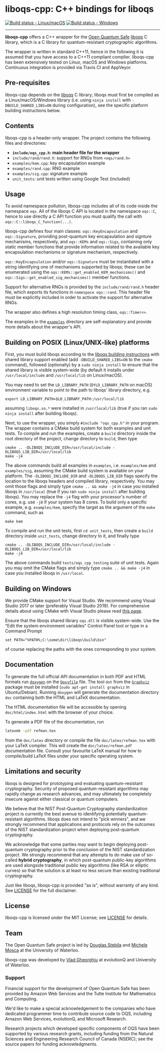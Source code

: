 liboqs-cpp: C++ bindings for liboqs
===================================

[![Build status - Linux/macOS](https://api.travis-ci.com/open-quantum-safe/liboqs-cpp.svg?branch=main)](https://travis-ci.com/open-quantum-safe/liboqs-cpp)
[![Build status - Windows](https://ci.appveyor.com/api/projects/status/v7b5ner85txm8u77?svg=true)](https://ci.appveyor.com/project/vsoftco/liboqs-cpp)

---

**liboqs-cpp** offers a C++ wrapper for the [Open Quantum Safe](https://openquantumsafe.org/) [liboqs](https://github.com/open-quantum-safe/liboqs/) C library, which is a C library for quantum-resistant cryptographic algorithms.

The wrapper is written in standard C++11, hence in the following it is assumed that you have access to a C++11 compliant complier. liboqs-cpp has been extensively tested on Linux, macOS and Windows platforms. Continuous integration is provided via Travis CI and AppVeyor.

## Pre-requisites

liboqs-cpp depends on the [liboqs](https://github.com/open-quantum-safe/liboqs) C library; liboqs must first be compiled as a Linux/macOS/Windows library (i.e. using `ninja install` with `-DBUILD_SHARED_LIBS=ON` during configuration), see the specific platform building instructions below.

Contents
--------

liboqs-cpp is a header-only wrapper. The project contains the following files
and directories:

 - **`include/oqs_cpp.h`: main header file for the wrapper**
 - `include/rand/rand.h`: support for RNGs from `<oqs/rand.h>`
 - `examples/kem.cpp`: key encapsulation example
 - `examples/rand.cpp`: RNG example
 - `examples/sig.cpp`: signature example
 - `unit_tests`: unit tests written using Google Test (included)

Usage
-----

To avoid namespace pollution, liboqs-cpp includes all of its code inside the namespace `oqs`. All of the liboqs C API is located
in the namespace `oqs::C`, hence to use directly a C API function you must qualify the call with `oqs::C::liboqs_C_function(...)`.

liboqs-cpp defines four main classes: `oqs::KeyEncapsulation` and `oqs::Signature`, providing post-quantum key encapsulation and signture mechanisms, respectively, and 
`oqs::KEMs` and `oqs::Sigs`, containing only static member functions that provide information related to the available key encapsulation mechanisms or signature mechanism, respectively. 

`oqs::KeyEncapsulation` and/or `oqs::Signature` must be instantiated with a string identifying one of mechanisms supported by liboqs; these can be enumerated using the `oqs::KEMs::get_enabled_KEM_mechanisms()` and `oqs::Sigs::get_enabled_sig_mechanisms()` member functions. 

Support for alternative RNGs is provided by the `include/rand/rand.h` header file, which exports its functions in `namespace oqs::rand`. This header file must be explicitly included in order to activate the support for alternative RNGs.

The wrapper also defines a high resolution timing class, `oqs::Timer<>`.

The examples in the [`examples`](https://github.com/open-quantum-safe/liboqs-cpp/tree/main/examples) directory are self-explanatory and provide more details about the wrapper's API.

Building on POSIX (Linux/UNIX-like) platforms
---------------------------------------------

First, you must build liboqs according to the [liboqs building instructions](https://github.com/open-quantum-safe/liboqs#linuxmacos) with shared library support enabled (add `-DBUILD_SHARED_LIBS=ON` to the `cmake` command), followed (optionally) by a `sudo ninja install` to ensure that the shared library is visible system-wide (by default it installs under `/usr/local/include` and `/usr/local/lib` on Linux/macOS). 

You may need to set the `LD_LIBRARY_PATH` (`DYLD_LIBRARY_PATH` on macOS) environment variable to point to the path to liboqs' library directory, e.g.

    export LD_LIBRARY_PATH=$LD_LIBRARY_PATH:/usr/local/lib

assuming `liboqs.so.*` were installed in `/usr/local/lib` (true if you ran `sudo ninja install` after building liboqs).

Next, to use the wrapper, you simply `#include "oqs_cpp.h"` in your program. The wrapper contains
a CMake build system for both examples and unit tests. To compile and run the examples, create a `build` directory inside the root directory of the project, change
directory to `build`, then type 

	cmake .. -DLIBOQS_INCLUDE_DIR=/usr/local/include -DLIBOQS_LIB_DIR=/usr/local/lib
	make -j4

The above commands build all examples in `examples`, i.e. `examples/kem` and `examples/sig`, assuming
the CMake build system is available on your platform. The `-DLIBOQS_INCLUDE_DIR` and `-DLIBOQS_LIB_DIR` flags specify the location to the liboqs headers and compiled library, respectively. You may omit those flags and simply type `cmake .. && make -j4` in case you installed liboqs in `/usr/local` (true if you ran `sudo ninja install` after building liboqs). You may replace the `-j4` flag with your
processor's number of cores, e.g. use `-j8` if your system has 8 cores.
To build only a specific example, e.g. `examples/kem`, specify the target as the argument of the `make` command, such as

	make kem

To compile and run the unit tests, first `cd unit_tests`, then create a `build` directory inside `unit_tests`, change directory to it, and finally type

	cmake .. -DLIBOQS_INCLUDE_DIR=/usr/local/include -DLIBOQS_LIB_DIR=/usr/local/lib
	make -j4

The above commands build `tests/oqs_cpp_testing` suite of unit tests. Again you may omit the CMake flags and simply type `cmake .. && make -j4` in case you installed liboqs in `/usr/local`.

Building on Windows
-------------------

We provide CMake support for Visual Studio. We recommend using Visual Studio 2017 or later (preferably Visual Studio 2019). For comprehensive details about using CMake with Visual Studio please read [this page](https://docs.microsoft.com/en-us/cpp/build/cmake-projects-in-visual-studio?view=vs-2019). 

Ensure that the liboqs shared library `oqs.dll` is visible system-wide. Use the "Edit the system environment variables" Control Panel tool or type in a Command Prompt
	
	set PATH="%PATH%;C:\some\dir\liboqs\build\bin"
	
of course replacing the paths with the ones corresponding to your system.

Documentation
-------------
To generate the full official API documentation in both PDF and HTML formats run 
[`doxygen`](http://www.doxygen.nl) on the [`Doxyfile`](https://github.com/open-quantum-safe/liboqs-cpp/blob/main/Doxyfile) file. The tool `dot` from the [`Graphviz`](https://www.graphviz.org) package must be installed (`sudo apt-get install graphviz` in Ubuntu/Debian). Running `doxygen` will generate the 
documentation directory `doc` containing both the HTML and LaTeX documentation.

The HTML documentation file will be accessible by opening `doc/html/index.html` with the browser of your choice.

To generate a PDF file of the documentation, run 

```bash
latexmk -pdf refman.tex
```

from the `doc/latex` directory or compile the file `doc/latex/refman.tex` with your LaTeX compiler. This will create the `doc/latex/refman.pdf` documentation file. Consult your favourite LaTeX manual for how to compile/build LaTeX files under your specific operating system. 

Limitations and security
------------------------

liboqs is designed for prototyping and evaluating quantum-resistant cryptography. Security of proposed quantum-resistant algorithms may rapidly change as research advances, and may ultimately be completely insecure against either classical or quantum computers.

We believe that the NIST Post-Quantum Cryptography standardization project is currently the best avenue to identifying potentially quantum-resistant algorithms. liboqs does not intend to "pick winners", and we strongly recommend that applications and protocols rely on the outcomes of the NIST standardization project when deploying post-quantum cryptography.

We acknowledge that some parties may want to begin deploying post-quantum cryptography prior to the conclusion of the NIST standardization project. We strongly recommend that any attempts to do make use of so-called **hybrid cryptography**, in which post-quantum public-key algorithms are used alongside traditional public key algorithms (like RSA or elliptic curves) so that the solution is at least no less secure than existing traditional cryptography.

Just like liboqs, liboqs-cpp is provided "as is", without warranty of any kind. See [LICENSE](https://github.com/open-quantum-safe/liboqs-cpp/blob/main/LICENSE) for the full disclaimer.

License
-------

liboqs-cpp is licensed under the MIT License; see [LICENSE](https://github.com/open-quantum-safe/liboqs-cpp/blob/main/LICENSE) for details.

Team
----

The Open Quantum Safe project is led by [Douglas Stebila](https://www.douglas.stebila.ca/research/) and [Michele Mosca](http://faculty.iqc.uwaterloo.ca/mmosca/) at the University of Waterloo.

liboqs-cpp was developed by [Vlad Gheorghiu](http://vsoftco.github.io) at evolutionQ and University of Waterloo.

### Support

Financial support for the development of Open Quantum Safe has been provided by Amazon Web Services and the Tutte Institute for Mathematics and Computing.  

We'd like to make a special acknowledgement to the companies who have dedicated programmer time to contribute source code to OQS, including Amazon Web Services, evolutionQ, and Microsoft Research.  

Research projects which developed specific components of OQS have been supported by various research grants, including funding from the Natural Sciences and Engineering Research Council of Canada (NSERC); see the source papers for funding acknowledgments.

